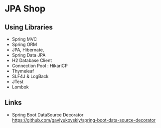 # JPA Shop

## Using Libraries

- Spring MVC
- Spring ORM
- JPA, Hibernate, 
- Spring Data JPA
- H2 Database Client
- Connection Pool : HikariCP
- Thymeleaf
- SLF4J & LogBack
- JTest
- Lombok


## Links

- Spring Boot DataSource Decorator  
https://github.com/gavlyukovskiy/spring-boot-data-source-decorator